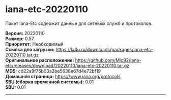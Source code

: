 # iana-etc-20220110

Пакет Iana-Etc содержит данные для сетевых служб и протоколов.

**Версия:** 20220110
<br />
**Размер:** 0.57
<br />
**Приоритет:** Необходимый
<br />
**Ссылка для загрузки:** https://lx4u.ru/downloads/packages/iana-etc-20220110.tar.gz
<br />
**Оригинальное расположение:** https://github.com/Mic92/iana-etc/releases/download/20220110/iana-etc-20220110.tar.gz
<br />
**MD5:** cd22a9f75b03a2be5638e67d4e72bf19
<br />
**Домашняя страница:** https://www.iana.org/protocols
        <br />
**SBU (сборка временной системы):** 0.01
<br />
**SBU:** 0.01

***
            